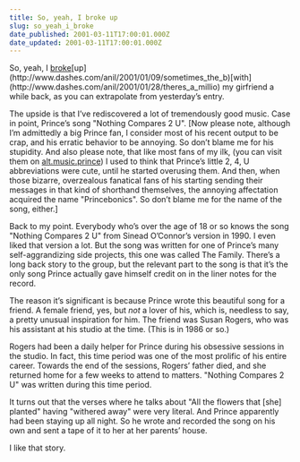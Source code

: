 ```yaml
---
title: So, yeah, I broke up
slug: so_yeah_i_broke
date_published: 2001-03-11T17:00:01.000Z
date_updated: 2001-03-11T17:00:01.000Z
---
```


So, yeah, I [broke](http://www.dashes.com/anil/2000/12/23/so_the_problem_)[up](http://www.dashes.com/anil/2001/01/09/sometimes_the_b)[with](http://www.dashes.com/anil/2001/01/28/theres_a_millio) my girfriend a while back, as you can extrapolate from yesterday’s entry.

The upside is that I’ve rediscovered a lot of tremendously good music. Case in point, Prince’s song "Nothing Compares 2 U". [Now please note, although I’m admittedly a big Prince fan, I consider most of his recent output to be crap, and his erratic behavior to be annoying. So don’t blame me for his stupidity. And also please note, that like most fans of my ilk, (you can visit them on [alt.music.prince](news://alt.music.prince)) I used to think that Prince’s little 2, 4, U abbreviations were cute, until he started overusing them. And then, when those bizarre, overzealous fanatical fans of his starting sending their messages in that kind of shorthand themselves, the annoying affectation acquired the name "Princebonics". So don’t blame me for the name of the song, either.]

Back to my point. Everybody who’s over the age of 18 or so knows the song "Nothing Compares 2 U" from Sinead O’Connor’s version in 1990. I even liked that version a lot. But the song was written for one of Prince’s many self-aggrandizing side projects, this one was called The Family. There’s a long back story to the group, but the relevant part to the song is that it’s the only song Prince actually gave himself credit on in the liner notes for the record.

The reason it’s significant is because Prince wrote this beautiful song for a friend. A female friend, yes, but *not* a lover of his, which is, needless to say, a pretty unusual inspiration for him. The friend was Susan Rogers, who was his assistant at his studio at the time. (This is in 1986 or so.)

Rogers had been a daily helper for Prince during his obsessive sessions in the studio. In fact, this time period was one of the most prolific of his entire career. Towards the end of the sessions, Rogers’ father died, and she returned home for a few weeks to attend to matters. "Nothing Compares 2 U" was written during this time period.

It turns out that the verses where he talks about "All the flowers that [she] planted" having "withered away" were very literal. And Prince apparently had been staying up all night. So he wrote and recorded the song on his own and sent a tape of it to her at her parents’ house.

I like that story.

